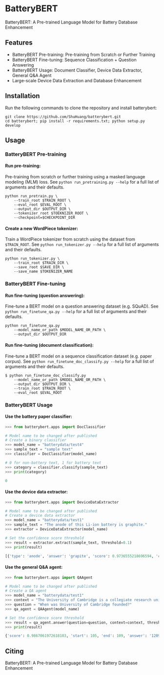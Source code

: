 # BatteryBERT
BatteryBERT: A Pre-trained Language Model for Battery Database Enhancement

## Features

- BatteryBERT Pre-training: Pre-training from Scratch or Further Training
- BatteryBERT Fine-tuning: Sequence Classification + Question Answering
- BatteryBERT Usage: Document Classifier, Device Data Extractor, General Q&A Agent
- Large-scale Device Data Extraction and Database Enhancement

## Installation
Run the following commands to clone the repository and install batterybert:
```shell
git clone https://github.com/ShuHuang/batterybert.git
cd batterybert; pip install -r requirements.txt; python setup.py develop
```

## Usage
### BatteryBERT Pre-training
#### Run pre-training:

Pre-training from scratch or further training using a masked language modeling (MLM) loss.  See `python run_pretraining.py --help` for a full list of arguments and their defaults.
```shell
python run_pretrain.py \
    --train_root $TRAIN_ROOT \
    --eval_root $EVAL_ROOT \
    --output_dir $OUTPUT_DIR \
    --tokenizer_root $TOEKNIZER_ROOT \
    --checkpoint=$CHECKPOINT_DIR 
```
#### Create a new WordPiece tokenizer:

Train a WordPiece tokenizer from scratch using the dataset from `$TRAIN_ROOT`. See `python run_tokenizer.py --help` for a full list of arguments and their defaults.
```shell
python run_tokenizer.py \
    --train_root $TRAIN_DIR \
    --save_root $SAVE_DIR \
    --save_name $TOKENIZER_NAME
```
### BatteryBERT Fine-tuning
#### Run fine-tuning (question answering):

Fine-tune a BERT model on a question answering dataset (e.g. SQuAD). See `python run_finetune_qa.py --help` for a full list of arguments and their defaults.
```shell
python run_finetune_qa.py 
    --model_name_or_path $MODEL_NAME_OR_PATH \
    --output_dir $OUTPUT_DIR 
```

#### Run fine-tuning (document classification):

Fine-tune a BERT model on a sequence classification dataset (e.g. paper corpus). See `python run_finetune_doc_classify.py --help` for a full list of arguments and their defaults.
```shell
$ python run_finetune_doc_classify.py 
    --model_name_or_path $MODEL_NAME_OR_PATH \
    --output_dir $OUTPUT_DIR \
    --train_root $TRAIN_ROOT \
    --eval_root $EVAL_ROOT
```

### BatteryBERT Usage
#### Use the battery paper classifier:
```python
>>> from batterybert.apps import DocClassifier

# Model name to be changed after published
# Create a binary classifier
>>> model_name = "batterydata/test4"
>>> sample_text = "sample text"
>>> classifier = DocClassifier(model_name)

# 0 for non-battery text, 1 for battery text
>>> category = classifier.classify(sample_text)
>>> print(category)

0
```

#### Use the device data extractor:
```python
>>> from batterybert.apps import DeviceDataExtractor

# Model name to be changed after published
# Create a device data extractor
>>> model_name = "batterydata/test1"
>>> sample_text = "The anode of this Li-ion battery is graphite."
>>> extractor = DeviceDataExtractor(model_name)

# Set the confidence score threshold
>>> result = extractor.extract(sample_text, threshold=0.1)
>>> print(result)

[{'type': 'anode', 'answer': 'grapite', 'score': 0.9736555218696594, 'context': 'The anode of this battery is grapite.'}]
```

#### Use the general Q&A agent:
```python
>>> from batterybert.apps import QAAgent

# Model name to be changed after published
# Create a QA agent
>>> model_name = "batterydata/test1"
>>> context = "The University of Cambridge is a collegiate research university in Cambridge, United Kingdom. Founded in 1209 and granted a royal charter by Henry III in 1231, Cambridge is the second-oldest university in the English-speaking world and the world's fourth-oldest surviving university."
>>> question = "When was University of Cambridge founded?"
>>> qa_agent = QAAgent(model_name)

# Set the confidence score threshold
>>> result = qa_agent.answer(question=question, context=context, threshold=0.1)
>>> print(result)

{'score': 0.9867061972618103, 'start': 105, 'end': 109, 'answer': '1209'}
```

## Citing
BatteryBERT: A Pre-trained Language Model for Battery Database Enhancement